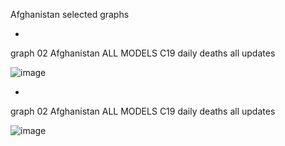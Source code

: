 Afghanistan selected graphs

*

graph 02 Afghanistan ALL MODELS C19 daily deaths all updates

![image](https://github.com/pourmalek/CovidLongitudinal/assets/30849720/cb36fb17-3e19-40d6-9a1d-a470a07e11be)

*

graph 02 Afghanistan ALL MODELS C19 daily deaths all updates

![image](https://github.com/pourmalek/CovidLongitudinal/assets/30849720/763d2f6a-ada4-42be-bd4c-a7ecaa9e3574)




